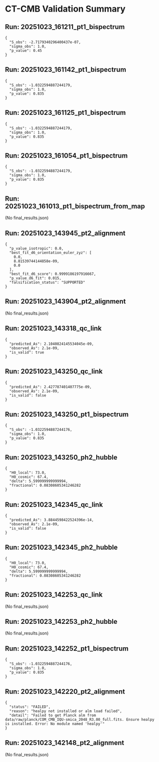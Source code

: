 # CT-CMB Validation Summary


## Run: 20251023_161211_pt1_bispectrum

```
{
  "S_obs": -2.7179340296400437e-07,
  "sigma_obs": 1.0,
  "p_value": 0.45
}
```

## Run: 20251023_161142_pt1_bispectrum

```
{
  "S_obs": -1.0322594887244179,
  "sigma_obs": 1.0,
  "p_value": 0.835
}
```

## Run: 20251023_161125_pt1_bispectrum

```
{
  "S_obs": -1.0322594887244179,
  "sigma_obs": 1.0,
  "p_value": 0.835
}
```

## Run: 20251023_161054_pt1_bispectrum

```
{
  "S_obs": -1.0322594887244179,
  "sigma_obs": 1.0,
  "p_value": 0.835
}
```

## Run: 20251023_161013_pt1_bispectrum_from_map

(No final_results.json)

## Run: 20251023_143945_pt2_alignment

```
{
  "p_value_isotropic": 0.0,
  "best_fit_d6_orientation_euler_zyz": [
    0.0,
    8.81539744144858e-09,
    0.0
  ],
  "best_fit_d6_score": 0.9999186197916667,
  "p_value_d6_fit": 0.015,
  "falsification_status": "SUPPORTED"
}
```

## Run: 20251023_143904_pt2_alignment

(No final_results.json)

## Run: 20251023_143318_qc_link

```
{
  "predicted_As": 2.1040824145534045e-09,
  "observed_As": 2.1e-09,
  "is_valid": true
}
```

## Run: 20251023_143250_qc_link

```
{
  "predicted_As": 2.427787401407775e-09,
  "observed_As": 2.1e-09,
  "is_valid": false
}
```

## Run: 20251023_143250_pt1_bispectrum

```
{
  "S_obs": -1.0322594887244176,
  "sigma_obs": 1.0,
  "p_value": 0.835
}
```

## Run: 20251023_143250_ph2_hubble

```
{
  "H0_local": 73.0,
  "H0_cosmic": 67.4,
  "delta": 5.599999999999994,
  "fractional": 0.08308605341246282
}
```

## Run: 20251023_142345_qc_link

```
{
  "predicted_As": 3.8844598422524396e-14,
  "observed_As": 2.1e-09,
  "is_valid": false
}
```

## Run: 20251023_142345_ph2_hubble

```
{
  "H0_local": 73.0,
  "H0_cosmic": 67.4,
  "delta": 5.599999999999994,
  "fractional": 0.08308605341246282
}
```

## Run: 20251023_142253_qc_link

(No final_results.json)

## Run: 20251023_142253_ph2_hubble

(No final_results.json)

## Run: 20251023_142252_pt1_bispectrum

```
{
  "S_obs": -1.0322594887244176,
  "sigma_obs": 1.0,
  "p_value": 0.835
}
```

## Run: 20251023_142220_pt2_alignment

```
{
  "status": "FAILED",
  "reason": "healpy not installed or alm load failed",
  "detail": "Failed to get Planck alm from data/raw/planck/COM_CMB_IQU-smica_2048_R3.00_full.fits. Ensure healpy is installed. Error: No module named 'healpy'"
}
```

## Run: 20251023_142148_pt2_alignment

(No final_results.json)